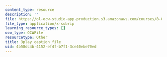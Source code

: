 ```yaml
---
content_type: resource
description: ''
file: https://ol-ocw-studio-app-production.s3.amazonaws.com/courses/8-01sc-classical-mechanics-fall-2016/4b58dc4b4152ef4fb7f13ce40ebe70ed_c15RtHXBVuQ.srt
file_type: application/x-subrip
learning_resource_types: []
ocw_type: OCWFile
resourcetype: Other
title: 3play caption file
uid: 4b58dc4b-4152-ef4f-b7f1-3ce40ebe70ed
---
```

